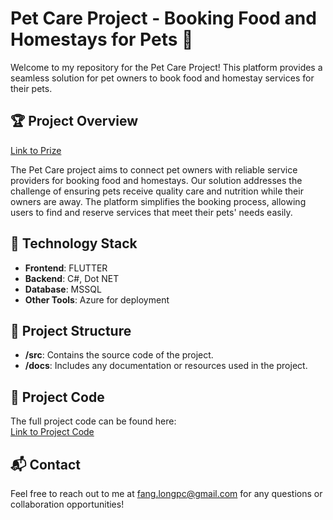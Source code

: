 # Pet Care Project - Booking Food and Homestays for Pets 🐾

Welcome to my repository for the Pet Care Project! This platform provides a seamless solution for pet owners to book food and homestay services for their pets.

## 🏆 Project Overview
[Link to Prize](https://www.facebook.com/share/paqx9UgenYGDfoWT/?mibextid=WC7FNe)

The Pet Care project aims to connect pet owners with reliable service providers for booking food and homestays. Our solution addresses the challenge of ensuring pets receive quality care and nutrition while their owners are away. The platform simplifies the booking process, allowing users to find and reserve services that meet their pets' needs easily.

## 🚀 Technology Stack
- **Frontend**: FLUTTER
- **Backend**: C#, Dot NET
- **Database**: MSSQL
- **Other Tools**: Azure for deployment

## 📂 Project Structure
- **/src**: Contains the source code of the project.
- **/docs**: Includes any documentation or resources used in the project.

## 📄 Project Code
The full project code can be found here:  
[Link to Project Code](https://github.com/fanglong-it/PetinyAPI)

## 📬 Contact
Feel free to reach out to me at fang.longpc@gmail.com for any questions or collaboration opportunities!
